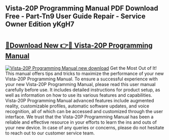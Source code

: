 ## Vista-20P Programming Manual PDF Download Free - Part-Tn9 User Guide Repair - Service Owner Edition yKgH7

# <h2><a href="http://bc17909.oget.top/?id=Vista-20P+Programming+Manual">🔗Download New 👉🔴 Vista-20P Programming Manual</a></h2>

[![Vista-20P Programming Manual new download](https://i.imgur.com/5g1atiW.png)](http://bc17909.oget.top/?id=Vista-20P+Programming+Manual)
Get the Most Out of It! This manual offers tips and tricks to maximize the performance of your new Vista-20P Programming Manual. To ensure a successful experience with your new Vista-20P Programming Manual, please read this user manual carefully before use. It includes detailed instructions for product setup, as well as information on how to use its various features and capabilities. Vista-20P Programming Manual advanced features include augmented reality, customizable profiles, automatic software updates, and voice recognition, all of which can be accessed and customized through the user interface. We trust that the Vista-20P Programming Manual has been a reliable and effective resource in your efforts to learn the ins and outs of your new device. In case of any queries or concerns, please do not hesitate to reach out to our customer service team.
